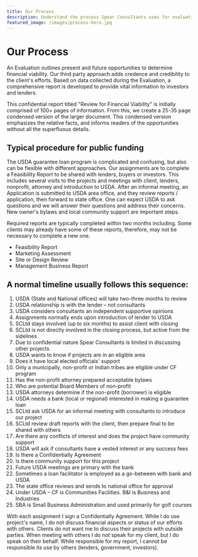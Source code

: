 ```yaml
---
title: Our Process
description: Understand the process Spear Consultants uses for evaluations and public funding projects.
featured_image: /images/process-hero.jpg
---
```


# Our Process

An Evaluation outlines present and future opportunities to determine financial viability. Our third party approach adds credence and credibility to the client's efforts. Based on data collected during the Evaluation, a comprehensive report is developed to provide vital information to investors and lenders.

This confidential report titled "Review for Financial Viability" is initially comprised of 100+ pages of information. From this, we create a 25-35 page condensed version of the larger document. This condensed version emphasizes the relative facts, and informs readers of the opportunities without all the superfluous details.

## Typical procedure for public funding

The USDA guarantee loan program is complicated and confusing, but also can be flexible with different approaches. Our assignments are to complete a Feasibility Report to be shared with lenders, buyers or investors. This includes several visits to the projects and meetings with client, lenders, nonprofit, attorney and introduction to USDA. After an informal meeting, an Application is submitted to USDA area office, and they review reports / application, then forward to state office. One can expect USDA to ask questions and we will answer their questions and address their concerns. New owner's bylaws and local community support are important steps.

Required reports are typically completed within two months including. Some clients may already have some of these reports, therefore, may not be necessary to complete a new one.

- Feasibility Report
- Marketing Assessment
- Site or Design Review
- Management Business Report

## A normal timeline usually follows this sequence:

1. USDA (State and National offices) will take two-three months to review
2. USDA relationship is with the lender – not consultants
3. USDA considers consultants an independent supportive opinions
4. Assignments normally ends upon introduction of lender to USDA
5. SCLtd stays involved (up to six months) to assist client with closing
6. SCLtd is not directly involved in the closing process, but active from the sidelines
7. Due to confidential nature Spear Consultants is limited in discussing other projects
8. USDA wants to know if projects are in an eligible area
9. Does it have local elected officials' support
10. Only a municipally, non-profit or Indian tribes are eligible under CF program
11. Has the non-profit attorney prepared acceptable bylaws
12. Who are potential Board Members of non-profit
13. USDA attorneys determine if the non-profit (borrower) is eligible
14. USDA needs a bank (local or regional) interested in making a guarantee loan
15. SCLtd ask USDA for an informal meeting with consultants to introduce our project
16. SCLtd review draft reports with the client, then prepare final to be shared with others
17. Are there any conflicts of interest and does the project have community support
18. USDA will ask if consultants have a vested interest or any success fees
19. Is there a Confidentially Agreement
20. Is there community support for this project
21. Future USDA meetings are primary with the bank
22. Sometimes a loan facilitator is employed as a go-between with bank and USDA
23. The state office reviews and sends to national office for approval
24. Under USDA – CF is Communities Facilities. B&I is Business and Industries
25. SBA is Small Business Administration and used primarily for golf courses

With each assignment I sign a Confidentially Agreement. While I do use project's name, I do not discuss financial aspects or status of our efforts with others. Clients do not want me to discuss their projects with outside parties. When meeting with others I do not speak for my client, but I do speak on their behalf. While responsible for my report, I cannot be responsible its use by others (lenders, government, investors).

